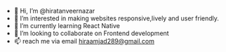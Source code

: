 - 👋 Hi, I’m @hiratanveernazar
- 👀 I’m interested in making websites responsive,lively and user friendly.
- 🌱 I’m currently learning React Native
- 💞️ I’m looking to collaborate on Frontend development
- 📫 reach me via email hiraamjad289@gmail.com

<!---
hiratanveernazar/hiratanveernazar is a ✨ special ✨ repository because its `README.md` (this file) appears on your GitHub profile.
You can click the Preview link to take a look at your changes.
--->
